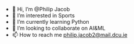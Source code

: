 - 👋 Hi, I’m @Philip Jacob
- 👀 I’m interested in Sports 
- 🌱 I’m currently learning Python
- 💞️ I’m looking to collaborate on AI&ML
- 📫 How to reach me philip.jacob2@mail.dcu.ie

<!---
P-Jacob/P-Jacob is a ✨ special ✨ repository because its `README.md` (this file) appears on your GitHub profile.
You can click the Preview link to take a look at your changes.
--->
